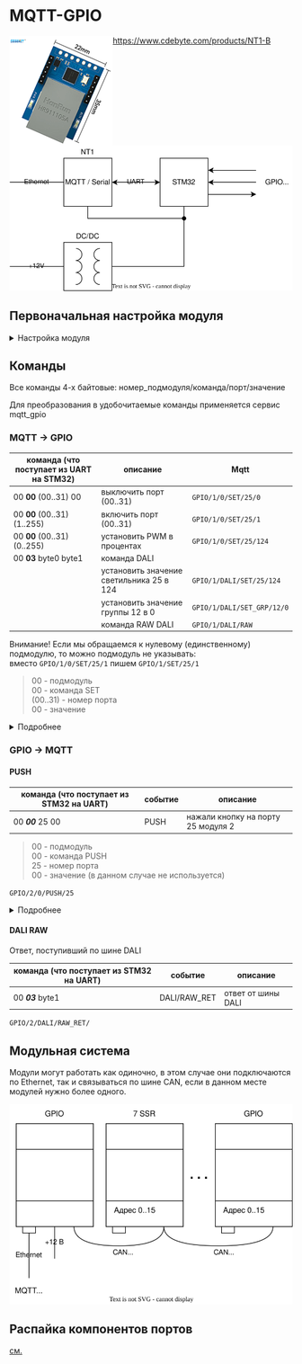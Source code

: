 # MQTT-GPIO

<img align="left"  src="img_1.png">



https://www.cdebyte.com/products/NT1-B

![](gpio1.svg)

## Первоначальная настройка модуля
<details><summary>Настройка модуля</summary>
  
Первоначально модуль сидит на статическом адресе 192.168.3.3
настраиваем сеть компа и заходим

![](nt1b_mqtt_settings.png)

Настоятельно рекомендую настроить именно автоматическое получение адреса по DHCP.

Устанавливаем там где 0, нужный нам порядковый номер модуля и нажимаем submit,
пароль для сохранения 123456 после чего перезагружаем по питанию.

В сети его потом можно будет найти по доменному имени MAC адресу:
![](mac-domain.png)

</details>


## Команды

Все команды 4-х байтовые: номер_подмодуля/команда/порт/значение

Для преобразования в удобочитаемые команды применяется сервис mqtt_gpio

### MQTT -> GPIO

| команда (что поступает из UART на STM32) | описание                                 | Mqtt                       |
|------------------------------------------|------------------------------------------|----------------------------|
| 00 **00** (00..31) 00                    | выключить порт (00..31)                  | `GPIO/1/0/SET/25/0`        |
| 00 **00** (00..31) (1..255)              | включить порт (00..31)                   | `GPIO/1/0/SET/25/1`        |
| 00 **00** (00..31) (0..255)              | установить PWM в процентах               | `GPIO/1/0/SET/25/124`      |
| 00 **03** byte0 byte1                    | команда DALI                             |                            |
|                                          | установить значение светильника 25 в 124 | `GPIO/1/DALI/SET/25/124`   |
|                                          | установить значение группы 12 в 0        | `GPIO/1/DALI/SET_GRP/12/0` |
|                                          | команда RAW DALI                         | `GPIO/1/DALI/RAW`          |

Внимание! Если мы обращаемся к нулевому (единственному) подмодулю, то можно подмодуль не указывать:  
вместо `GPIO/1/0/SET/25/1` пишем `GPIO/1/SET/25/1`

> 00 - подмодуль  
> 00 - команда SET  
> (00..31) - номер порта  
> 00 - значение  

<details><summary>Подробнее</summary>

![](mqtt_messages_receive.svg)

</details>

### GPIO -> MQTT

#### PUSH

| команда (что поступает из STM32 на UART) | событие      | описание                           |
|------------------------------------------|--------------|------------------------------------|
| 00 **_00_** 25 00                        | PUSH         | нажали кнопку на порту 25 модуля 2 |

> 00 - подмодуль  
> 00 - команда PUSH  
> 25 - номер порта  
> 00 - значение (в данном случае не используется)  

`GPIO/2/0/PUSH/25`

<details><summary>Подробнее</summary>

![](mqtt_messages_event.svg)

</details>

#### DALI RAW

Ответ, поступивший по шине DALI


| команда (что поступает из STM32 на UART) | событие      | описание                           |
|------------------------------------------|--------------|------------------------------------|
| 00 **_03_** byte1                        | DALI/RAW_RET | ответ от шины DALI                 |

`GPIO/2/DALI/RAW_RET/`

## Модульная система

Модули могут работать как одиночно, в этом случае они подключаются по Ethernet, так и связываться по шине CAN, если в данном месте модулей нужно более одного.

![](can_modules.svg)

## Распайка компонентов портов

[см.](gpio_pic/readme.md)
